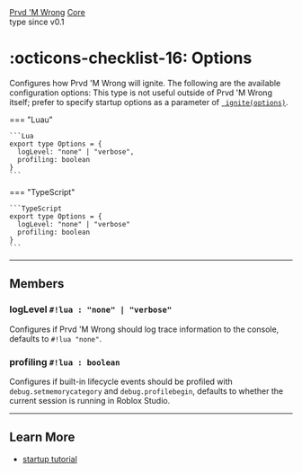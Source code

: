 <div class="pmwdoc-reference-breadcrumbs">
<a href="../../">Prvd 'M Wrong</a>
<a href="../">Core</a>
</div>

<div class="pmwdoc-reference-tags">
<span class="pmwdoc-reference-highlight">type</span>
<span class="pmwdoc-reference-since">since v0.1</span>
</div>

# :octicons-checklist-16: Options

Configures how Prvd 'M Wrong will ignite. The following are the available
configuration options: This type is not useful outside of Prvd 'M Wrong itself;
prefer to specify startup options as a parameter of [`
ignite(options)`](../providers/use.md).

=== "Luau"

    ```Lua
    export type Options = {
      logLevel: "none" | "verbose",
      profiling: boolean
    }
    ```

=== "TypeScript"

    ```TypeScript
    export type Options = {
      logLevel: "none" | "verbose"
      profiling: boolean
    }
    ```

---

## Members

### logLevel `#!lua : "none" | "verbose"`

Configures if Prvd 'M Wrong should log trace information to the console, defaults
to `#!lua "none"`.

### profiling `#!lua : boolean`

Configures if built-in lifecycle events should be profiled with
`debug.setmemorycategory` and `debug.profilebegin`, defaults to whether the
current session is running in Roblox Studio.

---

## Learn More

- [startup tutorial](../../../tutorials/fundamentals/startup.md)
